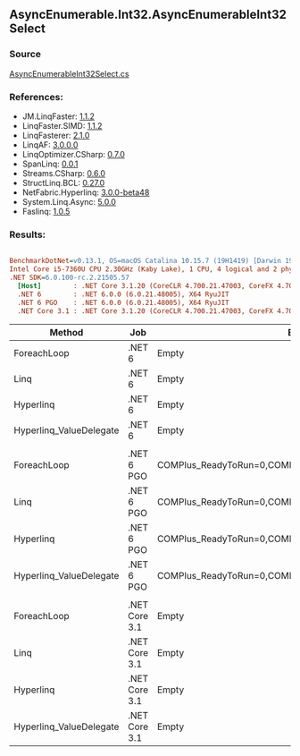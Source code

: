﻿## AsyncEnumerable.Int32.AsyncEnumerableInt32Select

### Source
[AsyncEnumerableInt32Select.cs](../LinqBenchmarks/AsyncEnumerable/Int32/AsyncEnumerableInt32Select.cs)

### References:
- JM.LinqFaster: [1.1.2](https://www.nuget.org/packages/JM.LinqFaster/1.1.2)
- LinqFaster.SIMD: [1.1.2](https://www.nuget.org/packages/LinqFaster.SIMD/1.0.3)
- LinqFasterer: [2.1.0](https://www.nuget.org/packages/LinqFasterer/2.1.0)
- LinqAF: [3.0.0.0](https://www.nuget.org/packages/LinqAF/3.0.0.0)
- LinqOptimizer.CSharp: [0.7.0](https://www.nuget.org/packages/LinqOptimizer.CSharp/0.7.0)
- SpanLinq: [0.0.1](https://www.nuget.org/packages/SpanLinq/0.0.1)
- Streams.CSharp: [0.6.0](https://www.nuget.org/packages/Streams.CSharp/0.6.0)
- StructLinq.BCL: [0.27.0](https://www.nuget.org/packages/StructLinq/0.27.0)
- NetFabric.Hyperlinq: [3.0.0-beta48](https://www.nuget.org/packages/NetFabric.Hyperlinq/3.0.0-beta48)
- System.Linq.Async: [5.0.0](https://www.nuget.org/packages/System.Linq.Async/5.0.0)
- Faslinq: [1.0.5](https://www.nuget.org/packages/Faslinq/1.0.5)

### Results:
``` ini

BenchmarkDotNet=v0.13.1, OS=macOS Catalina 10.15.7 (19H1419) [Darwin 19.6.0]
Intel Core i5-7360U CPU 2.30GHz (Kaby Lake), 1 CPU, 4 logical and 2 physical cores
.NET SDK=6.0.100-rc.2.21505.57
  [Host]        : .NET Core 3.1.20 (CoreCLR 4.700.21.47003, CoreFX 4.700.21.47101), X64 RyuJIT
  .NET 6        : .NET 6.0.0 (6.0.21.48005), X64 RyuJIT
  .NET 6 PGO    : .NET 6.0.0 (6.0.21.48005), X64 RyuJIT
  .NET Core 3.1 : .NET Core 3.1.20 (CoreCLR 4.700.21.47003, CoreFX 4.700.21.47101), X64 RyuJIT


```
|                  Method |           Job |                                                   EnvironmentVariables |       Runtime | Count |     Mean |   Error |  StdDev |        Ratio | RatioSD | Allocated |
|------------------------ |-------------- |----------------------------------------------------------------------- |-------------- |------ |---------:|--------:|--------:|-------------:|--------:|----------:|
|             ForeachLoop |        .NET 6 |                                                                  Empty |      .NET 6.0 |   100 | 171.8 ms | 1.63 ms | 1.52 ms |     baseline |         |     22 KB |
|                    Linq |        .NET 6 |                                                                  Empty |      .NET 6.0 |   100 | 172.6 ms | 1.47 ms | 1.38 ms | 1.00x slower |   0.01x |     51 KB |
|               Hyperlinq |        .NET 6 |                                                                  Empty |      .NET 6.0 |   100 | 169.6 ms | 3.37 ms | 9.50 ms | 1.09x faster |   0.20x |     39 KB |
| Hyperlinq_ValueDelegate |        .NET 6 |                                                                  Empty |      .NET 6.0 |   100 | 171.2 ms | 2.14 ms | 2.00 ms | 1.00x faster |   0.02x |     39 KB |
|                         |               |                                                                        |               |       |          |         |         |              |         |           |
|             ForeachLoop |    .NET 6 PGO | COMPlus_ReadyToRun=0,COMPlus_TC_QuickJitForLoops=1,COMPlus_TieredPGO=1 |      .NET 6.0 |   100 | 171.9 ms | 2.05 ms | 1.92 ms |     baseline |         |     21 KB |
|                    Linq |    .NET 6 PGO | COMPlus_ReadyToRun=0,COMPlus_TC_QuickJitForLoops=1,COMPlus_TieredPGO=1 |      .NET 6.0 |   100 | 171.9 ms | 1.44 ms | 1.34 ms | 1.00x slower |   0.01x |     51 KB |
|               Hyperlinq |    .NET 6 PGO | COMPlus_ReadyToRun=0,COMPlus_TC_QuickJitForLoops=1,COMPlus_TieredPGO=1 |      .NET 6.0 |   100 | 170.9 ms | 2.03 ms | 1.90 ms | 1.01x faster |   0.02x |     40 KB |
| Hyperlinq_ValueDelegate |    .NET 6 PGO | COMPlus_ReadyToRun=0,COMPlus_TC_QuickJitForLoops=1,COMPlus_TieredPGO=1 |      .NET 6.0 |   100 | 171.8 ms | 1.27 ms | 1.18 ms | 1.00x faster |   0.01x |     40 KB |
|                         |               |                                                                        |               |       |          |         |         |              |         |           |
|             ForeachLoop | .NET Core 3.1 |                                                                  Empty | .NET Core 3.1 |   100 | 173.5 ms | 1.99 ms | 1.86 ms |     baseline |         |     20 KB |
|                    Linq | .NET Core 3.1 |                                                                  Empty | .NET Core 3.1 |   100 | 173.3 ms | 2.39 ms | 2.23 ms | 1.00x faster |   0.02x |     50 KB |
|               Hyperlinq | .NET Core 3.1 |                                                                  Empty | .NET Core 3.1 |   100 | 172.6 ms | 3.08 ms | 2.88 ms | 1.01x faster |   0.02x |     36 KB |
| Hyperlinq_ValueDelegate | .NET Core 3.1 |                                                                  Empty | .NET Core 3.1 |   100 | 173.1 ms | 3.03 ms | 2.84 ms | 1.00x faster |   0.02x |     36 KB |
